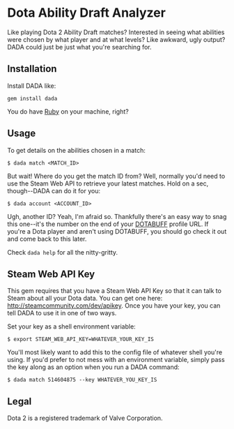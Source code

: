Dota Ability Draft Analyzer
===========================

Like playing Dota 2 Ability Draft matches? Interested in seeing what abilities were chosen by what player and at what
levels? Like awkward, ugly output? DADA could just be just what you're searching for.

Installation
------------

Install DADA like:

`gem install dada`

You do have [Ruby](https://www.ruby-lang.org/) on your machine, right?

Usage
-----

To get details on the abilities chosen in a match:

`$ dada match <MATCH_ID>`

But wait! Where do you get the match ID from? Well, normally you'd need
to use the Steam Web API to retrieve your latest matches. Hold on a sec,
though--DADA can do it for you:

`$ dada account <ACCOUNT_ID>`

Ugh, another ID? Yeah, I'm afraid so. Thankfully there's an easy way to
snag this one--it's the number on the end of your
[DOTABUFF](http://dotabuff.com/) profile URL. If you're a Dota player
and aren't using DOTABUFF, you should go check it out and come back to
this later.

Check `dada help` for all the nitty-gritty.

Steam Web API Key
-----------------

This gem requires that you have a Steam Web API Key so that it can talk
to Steam about all your Dota data. You can get one here:
http://steamcommunity.com/dev/apikey. Once you have your key, you can
tell DADA to use it in one of two ways.

Set your key as a shell environment variable:

`$ export STEAM_WEB_API_KEY=WHATEVER_YOUR_KEY_IS`

You'll most likely want to add this to the config file of whatever shell
you're using. If you'd prefer to not mess with an environment variable,
simply pass the key along as an option when you run a DADA command:

`$ dada match 514604875 --key WHATEVER_YOU_KEY_IS`

Legal
-----

Dota 2 is a registered trademark of Valve Corporation.
